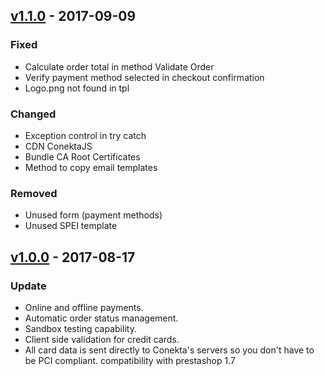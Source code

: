 ## [v1.1.0](https://github.com/conekta/conekta_prestashop/releases/tag/v1.1.0) - 2017-09-09
### Fixed
- Calculate order total in method Validate Order
- Verify payment method selected in checkout confirmation
- Logo.png not found in tpl

### Changed
- Exception control in try catch
- CDN ConektaJS
- Bundle CA Root Certificates
- Method to copy email templates

### Removed
- Unused form (payment methods)
- Unused SPEI template

## [v1.0.0](https://github.com/conekta/conekta_prestashop/releases/tag/v1.0.0) - 2017-08-17
### Update
- Online and offline payments.
- Automatic order status management.
- Sandbox testing capability.
- Client side validation for credit cards.
- All card data is sent directly to Conekta's servers so you don't have to be PCI compliant.
compatibility with prestashop 1.7